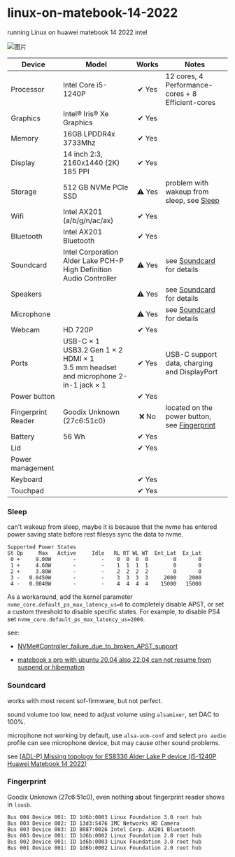 # linux-on-matebook-14-2022
running Linux on huawei matebook 14 2022 intel

![图片](https://github.com/alim0x/linux-on-matebook-14-2022/assets/4954007/bed9763e-1688-4be9-963f-34e9a78f00fa)

| Device | Model |  Works | Notes |
| --- | --- |  :---: | --- |
| Processor | Intel Core i5-1240P | ✔ Yes | 12 cores, 4 Performance-cores + 8 Efficient-cores |
| Graphics | Intel® Iris® Xe Graphics | ✔ Yes |  |
| Memory | 16GB LPDDR4x 3733Mhz | ✔ Yes |  |
| Display | 14 inch 2:3, 2160x1440 (2K) 185 PPI | ✔ Yes |  |
| Storage | 512 GB NVMe PCIe SSD | ⚠️ Yes | problem with wakeup from sleep, see [Sleep](#sleep) |
| Wifi | Intel AX201 (a/b/g/n/ac/ax) | ✔ Yes |  |
| Bluetooth | Intel AX201 Bluetooth | ✔ Yes |  |
| Soundcard  | Intel Corporation Alder Lake PCH-P High Definition Audio Controller | ⚠️ Yes  | see [Soundcard](#soundcard) for details |
| Speakers  |  | ⚠️ Yes | see [Soundcard](#soundcard) for details |
| Microphone | | ⚠️ Yes | see [Soundcard](#soundcard) for details |
| Webcam | HD 720P | ✔ Yes |  |
| Ports | USB-C × 1<br>USB3.2 Gen 1 × 2<br>HDMI × 1<br>3.5 mm headset and microphone 2-in-1 jack × 1 | ✔ Yes | USB-C support data, charging and DisplayPort |
| Power button |  | ✔ Yes |  |
| Fingerprint Reader | Goodix Unknown (27c6:51c0) | ❌ No | located on the power button, see [Fingerprint](#Fingerprint) |
| Battery | 56 Wh | ✔ Yes |  |
| Lid |  |  ✔ Yes |  |
| Power management | |  |  |
| Keyboard |  | ✔ Yes |  |
| Touchpad |  | ✔ Yes |  |

### Sleep

can't wakeup from sleep, maybe it is because that the nvme has entered power saving state before rest filesys sync the data to nvme.

```
Supported Power States
St Op     Max   Active     Idle   RL RT WL WT  Ent_Lat  Ex_Lat
 0 +     9.00W       -        -    0  0  0  0        0       0
 1 +     4.60W       -        -    1  1  1  1        0       0
 2 +     3.80W       -        -    2  2  2  2        0       0
 3 -   0.0450W       -        -    3  3  3  3     2000    2000
 4 -   0.0040W       -        -    4  4  4  4    15000   15000
```

As a workaround, add the kernel parameter `nvme_core.default_ps_max_latency_us=0` to completely disable APST, or set a custom threshold to disable specific states. For example, to disable PS4 set `nvme_core.default_ps_max_latency_us=2000`. 

see:

* [NVMe#Controller_failure_due_to_broken_APST_support](https://wiki.archlinux.org/title/Solid_state_drive/NVMe#Controller_failure_due_to_broken_APST_support)

* [matebook x pro with ubuntu 20.04 also 22.04 can not resume from suspend or hibernation](https://askubuntu.com/questions/1404097/matebook-x-pro-with-ubuntu-20-04-also-22-04-can-not-resume-from-suspend-or-hiber)

### Soundcard

works with most recent sof-firmware, but not perfect.

sound volume too low, need to adjust volume using `alsamixer`, set DAC to 100%.

microphone not working by default, use `alsa-ucm-conf` and select `pro audio` profile can see microphone device, but may cause other sound problems.

see [\[ADL-P\] Missing topology for ES8336 Alder Lake P device (i5-1240P Huawei Matebook 14 2022)](https://github.com/thesofproject/linux/issues/4111)

### Fingerprint

Goodix Unknown (27c6:51c0), even nothing about fingerprint reader shows in `lsusb`.

```
Bus 004 Device 001: ID 1d6b:0003 Linux Foundation 3.0 root hub
Bus 003 Device 002: ID 13d3:5476 IMC Networks HD Camera
Bus 003 Device 003: ID 8087:0026 Intel Corp. AX201 Bluetooth
Bus 003 Device 001: ID 1d6b:0002 Linux Foundation 2.0 root hub
Bus 002 Device 001: ID 1d6b:0003 Linux Foundation 3.0 root hub
Bus 001 Device 001: ID 1d6b:0002 Linux Foundation 2.0 root hub
```
